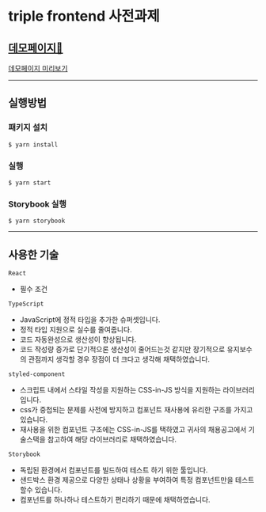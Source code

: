 # triple frontend 사전과제

## [데모페이지🔗](https://jh-yun.github.io/triple-homework-frontend)

[데모페이지 미리보기](https://jh-yun.github.io/triple-homework-frontend)

---

## 실행방법

### 패키지 설치

    $ yarn install

### 실행

    $ yarn start

### Storybook 실행

    $ yarn storybook

---

## 사용한 기술

`React`

- 필수 조건

`TypeScript`

- JavaScript에 정적 타입을 추가한 슈퍼셋입니다.
- 정적 타입 지원으로 실수를 줄여줍니다.
- 코드 자동완성으로 생산성이 향상됩니다.
- 코드 작성량 증가로 단기적으론 생산성이 줄어드는것 같지만 장기적으로 유지보수의 관점까지 생각할 경우 장점이 더 크다고 생각해 채택하였습니다.

`styled-component`

- 스크립트 내에서 스타일 작성을 지원하는 CSS-in-JS 방식을 지원하는 라이브러리입니다.
- css가 중첩되는 문제를 사전에 방지하고 컴포넌트 재사용에 유리한 구조를 가지고있습니다.
- 재사용을 위한 컴포넌트 구조에는 CSS-in-JS를 택하였고 귀사의 채용공고에서 기술스택을 참고하여 해당 라이브러리로 채택하였습니다.

`Storybook`

- 독립된 환경에서 컴포넌트를 빌드하여 테스트 하기 위한 툴입니다.
- 샌드박스 환경 제공으로 다양한 상태나 상황을 부여하여 특정 컴포넌트만을 테스트할수 있습니다.
- 컴포넌트를 하나하나 테스트하기 편리하기 때문에 채택하였습니다.
